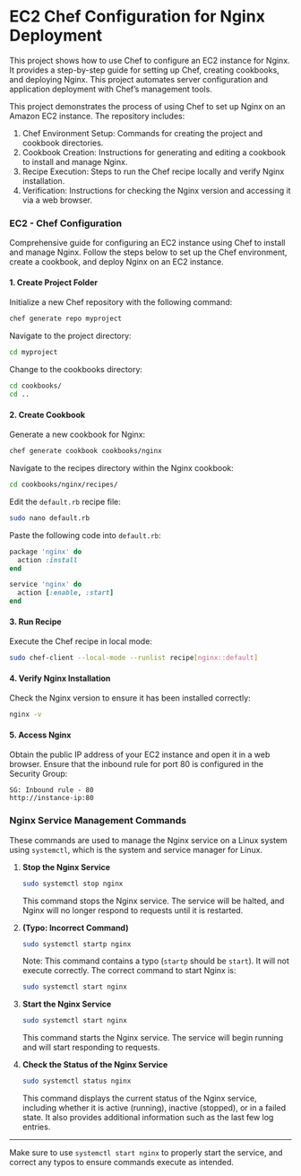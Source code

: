 # EC2 Chef Configuration for Nginx Deployment

This project shows how to use Chef to configure an EC2 instance for Nginx. It provides a step-by-step guide for setting up Chef, creating cookbooks, and deploying Nginx. This project automates server configuration and application deployment with Chef’s management tools.

This project demonstrates the process of using Chef to set up Nginx on an Amazon EC2 instance. The repository includes:

1. Chef Environment Setup: Commands for creating the project and cookbook directories.
2. Cookbook Creation: Instructions for generating and editing a cookbook to install and manage Nginx.
3. Recipe Execution: Steps to run the Chef recipe locally and verify Nginx installation.
4. Verification: Instructions for checking the Nginx version and accessing it via a web browser.

### EC2 - Chef Configuration

Comprehensive guide for configuring an EC2 instance using Chef to install and manage Nginx. Follow the steps below to set up the Chef environment, create a cookbook, and deploy Nginx on an EC2 instance.

#### 1. Create Project Folder

Initialize a new Chef repository with the following command:
```bash
chef generate repo myproject
```

Navigate to the project directory:
```bash
cd myproject
```

Change to the cookbooks directory:
```bash
cd cookbooks/
cd ..
```

#### 2. Create Cookbook

Generate a new cookbook for Nginx:
```bash
chef generate cookbook cookbooks/nginx
```

Navigate to the recipes directory within the Nginx cookbook:
```bash
cd cookbooks/nginx/recipes/
```

Edit the `default.rb` recipe file:
```bash
sudo nano default.rb
```

Paste the following code into `default.rb`:
```ruby
package 'nginx' do
  action :install
end

service 'nginx' do
  action [:enable, :start]
end
```

#### 3. Run Recipe

Execute the Chef recipe in local mode:
```bash
sudo chef-client --local-mode --runlist recipe[nginx::default]
```

#### 4. Verify Nginx Installation

Check the Nginx version to ensure it has been installed correctly:
```bash
nginx -v
```

#### 5. Access Nginx

Obtain the public IP address of your EC2 instance and open it in a web browser. Ensure that the inbound rule for port 80 is configured in the Security Group:
```
SG: Inbound rule - 80
http://instance-ip:80
```

### Nginx Service Management Commands

These commands are used to manage the Nginx service on a Linux system using `systemctl`, which is the system and service manager for Linux. 

1. **Stop the Nginx Service**
   ```bash
   sudo systemctl stop nginx
   ```
   This command stops the Nginx service. The service will be halted, and Nginx will no longer respond to requests until it is restarted.

2. **(Typo: Incorrect Command)**
   ```bash
   sudo systemctl startp nginx
   ```
   Note: This command contains a typo (`startp` should be `start`). It will not execute correctly. The correct command to start Nginx is:
   ```bash
   sudo systemctl start nginx
   ```

3. **Start the Nginx Service**
   ```bash
   sudo systemctl start nginx
   ```
   This command starts the Nginx service. The service will begin running and will start responding to requests.

4. **Check the Status of the Nginx Service**
   ```bash
   sudo systemctl status nginx
   ```
   This command displays the current status of the Nginx service, including whether it is active (running), inactive (stopped), or in a failed state. It also provides additional information such as the last few log entries.

---

Make sure to use `systemctl start nginx` to properly start the service, and correct any typos to ensure commands execute as intended.
